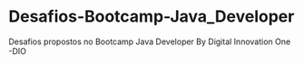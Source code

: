 # Desafios-Bootcamp-Java_Developer
Desafios propostos no Bootcamp Java Developer By Digital Innovation One -DIO
